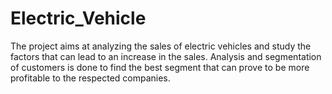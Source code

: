 # Electric_Vehicle
The project aims at analyzing the sales of electric vehicles and study the factors that can lead to an increase in the sales. Analysis and segmentation of customers is done to find the best segment that can prove to be more profitable to the respected companies.
